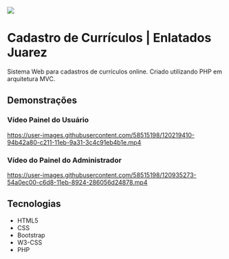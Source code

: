 ![](https://github.com/patrikrufino/cadastro-de-curriculos/blob/main/Resources/Img/Enlatados.png?raw=true)
# Cadastro de Currículos | Enlatados Juarez
Sistema Web para cadastros de currículos online. Criado utilizando PHP em arquitetura MVC.

## Demonstrações

### Vídeo Painel do Usuário
https://user-images.githubusercontent.com/58515198/120219410-94b42a80-c211-11eb-9a31-3c4c91eb4b1e.mp4

### Vídeo do Painel do Administrador

https://user-images.githubusercontent.com/58515198/120935273-54a0ec00-c6d8-11eb-8924-286056d24878.mp4

## Tecnologias
- HTML5
- CSS
- Bootstrap
- W3-CSS
- PHP
